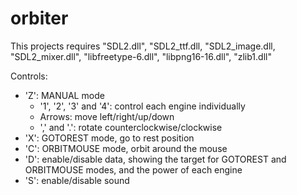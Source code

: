 # orbiter

This projects requires "SDL2.dll", "SDL2_ttf.dll, "SDL2_image.dll, "SDL2_mixer.dll", "libfreetype-6.dll", "libpng16-16.dll", "zlib1.dll"

Controls:
- 'Z': MANUAL mode
  - '1', '2', '3' and '4': control each engine individually
  - Arrows: move left/right/up/down
  - ',' and '.': rotate counterclockwise/clockwise
- 'X': GOTOREST mode, go to rest position
- 'C': ORBITMOUSE mode, orbit around the mouse
- 'D': enable/disable data, showing the target for GOTOREST and ORBITMOUSE modes, and the power of each engine
- 'S': enable/disable sound
